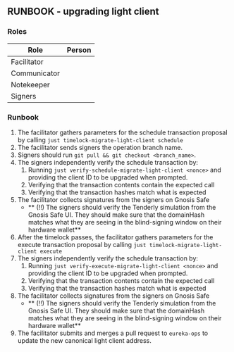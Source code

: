 ## RUNBOOK - upgrading light client

### Roles

| Role         | Person |
|--------------|--------|
| Facilitator  |        |
| Communicator |        |
| Notekeeper   |        |
| Signers      |        |

### Runbook

1. The facilitator gathers parameters for the schedule transaction proposal by calling `just timelock-migrate-light-client schedule`
2. The facilitator sends signers the operation branch name.
3. Signers should run `git pull && git checkout <branch_name>`.
4. The signers independently verify the schedule transaction by:
    1. Running `just verify-schedule-migrate-light-client <nonce>` and providing the client ID to be upgraded when prompted.
    2. Verifying that the transaction contents contain the expected call
    3. Verifying that the transaction hashes match what is expected
5. The facilitator collects signatures from the signers on Gnosis Safe
    - ** (!!) The signers should verify the Tenderly simulation from the Gnosis Safe UI. They should make sure that the domainHash matches what they are seeing in the blind-signing window on their hardware wallet**
6. After the timelock passes, the facilitator gathers parameters for the execute transaction proposal by calling `just timelock-migrate-light-client execute`
7. The signers independently verify the schedule transaction by:
    1. Running `just verify-execute-migrate-light-client <nonce>` and providing the client ID to be upgraded when prompted.
    2. Verifying that the transaction contents contain the expected call
    3. Verifying that the transaction hashes match what is expected
8. The facilitator collects signatures from the signers on Gnosis Safe
    - ** (!!) The signers should verify the Tenderly simulation from the Gnosis Safe UI. They should make sure that the domainHash matches what they are seeing in the blind-signing window on their hardware wallet**
11. The facilitator submits and merges a pull request to `eureka-ops` to update the new canonical light client address. 
